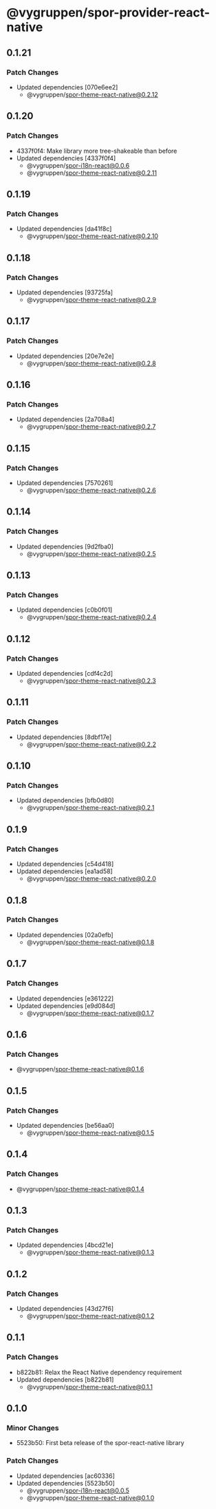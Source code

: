 # @vygruppen/spor-provider-react-native

## 0.1.21

### Patch Changes

- Updated dependencies [070e6ee2]
  - @vygruppen/spor-theme-react-native@0.2.12

## 0.1.20

### Patch Changes

- 4337f0f4: Make library more tree-shakeable than before
- Updated dependencies [4337f0f4]
  - @vygruppen/spor-i18n-react@0.0.6
  - @vygruppen/spor-theme-react-native@0.2.11

## 0.1.19

### Patch Changes

- Updated dependencies [da41f8c]
  - @vygruppen/spor-theme-react-native@0.2.10

## 0.1.18

### Patch Changes

- Updated dependencies [93725fa]
  - @vygruppen/spor-theme-react-native@0.2.9

## 0.1.17

### Patch Changes

- Updated dependencies [20e7e2e]
  - @vygruppen/spor-theme-react-native@0.2.8

## 0.1.16

### Patch Changes

- Updated dependencies [2a708a4]
  - @vygruppen/spor-theme-react-native@0.2.7

## 0.1.15

### Patch Changes

- Updated dependencies [7570261]
  - @vygruppen/spor-theme-react-native@0.2.6

## 0.1.14

### Patch Changes

- Updated dependencies [9d2fba0]
  - @vygruppen/spor-theme-react-native@0.2.5

## 0.1.13

### Patch Changes

- Updated dependencies [c0b0f01]
  - @vygruppen/spor-theme-react-native@0.2.4

## 0.1.12

### Patch Changes

- Updated dependencies [cdf4c2d]
  - @vygruppen/spor-theme-react-native@0.2.3

## 0.1.11

### Patch Changes

- Updated dependencies [8dbf17e]
  - @vygruppen/spor-theme-react-native@0.2.2

## 0.1.10

### Patch Changes

- Updated dependencies [bfb0d80]
  - @vygruppen/spor-theme-react-native@0.2.1

## 0.1.9

### Patch Changes

- Updated dependencies [c54d418]
- Updated dependencies [ea1ad58]
  - @vygruppen/spor-theme-react-native@0.2.0

## 0.1.8

### Patch Changes

- Updated dependencies [02a0efb]
  - @vygruppen/spor-theme-react-native@0.1.8

## 0.1.7

### Patch Changes

- Updated dependencies [e361222]
- Updated dependencies [e9d084d]
  - @vygruppen/spor-theme-react-native@0.1.7

## 0.1.6

### Patch Changes

- @vygruppen/spor-theme-react-native@0.1.6

## 0.1.5

### Patch Changes

- Updated dependencies [be56aa0]
  - @vygruppen/spor-theme-react-native@0.1.5

## 0.1.4

### Patch Changes

- @vygruppen/spor-theme-react-native@0.1.4

## 0.1.3

### Patch Changes

- Updated dependencies [4bcd21e]
  - @vygruppen/spor-theme-react-native@0.1.3

## 0.1.2

### Patch Changes

- Updated dependencies [43d27f6]
  - @vygruppen/spor-theme-react-native@0.1.2

## 0.1.1

### Patch Changes

- b822b81: Relax the React Native dependency requirement
- Updated dependencies [b822b81]
  - @vygruppen/spor-theme-react-native@0.1.1

## 0.1.0

### Minor Changes

- 5523b50: First beta release of the spor-react-native library

### Patch Changes

- Updated dependencies [ac60336]
- Updated dependencies [5523b50]
  - @vygruppen/spor-i18n-react@0.0.5
  - @vygruppen/spor-theme-react-native@0.1.0
